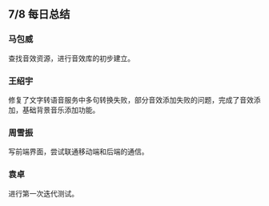 ## 7/8 每日总结

### 马包威
查找音效资源，进行音效库的初步建立。

### 王绍宇
修复了文字转语音服务中多句转换失败，部分音效添加失败的问题，完成了音效添加，基础背景音乐添加功能。

### 周雪振
写前端界面，尝试联通移动端和后端的通信。

### 袁卓
进行第一次迭代测试。